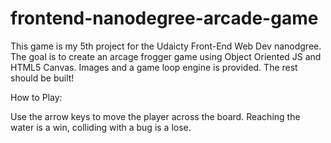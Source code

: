 frontend-nanodegree-arcade-game
===============================

This game is my 5th project for the Udaicty Front-End Web Dev nanodgree.  The goal is to create an arcage frogger game using Object Oriented JS and HTML5 Canvas.  Images and a game loop engine is provided.  The rest should be built!

How to Play:

Use the arrow keys to move the player across the board. Reaching the water is a win, colliding with a bug is a lose.